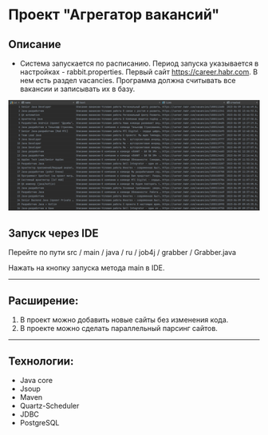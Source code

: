 

# Проект "Агрегатор вакансий"

## Описание

* Система запускается по расписанию.
  Период запуска указывается в настройках - rabbit.properties.
  Первый сайт https://career.habr.com. В нем есть раздел vacancies.
  Программа должна считывать все вакансии и записывать их в базу.

![Screenshot](screenshots/vacancy.png)

## Запуск через IDE
Перейте по пути src / main / java / ru / job4j / grabber / Grabber.java

Нажать на кнопку запуска метода main в IDE.
___

## Расширение:
1. В проект можно добавить новые сайты без изменения кода.
2. В проекте можно сделать параллельный парсинг сайтов.
___
## Технологии:
* Java core
* Jsoup
* Maven
* Quartz-Scheduler
* JDBC
* PostgreSQL